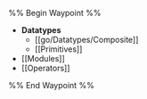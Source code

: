 %% Begin Waypoint %%
- **Datatypes**
	- [[go/Datatypes/Composite]]
	- [[Primitives]]
- [[Modules]]
- [[Operators]]

%% End Waypoint %%
